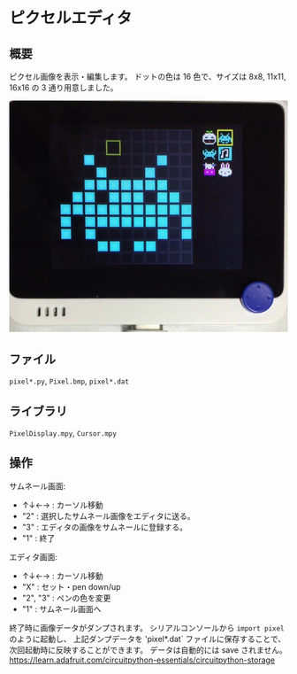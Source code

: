 # ピクセルエディタ

## 概要
ピクセル画像を表示・編集します。
ドットの色は 16 色で、サイズは 8x8, 11x11, 16x16 の 3 通り用意しました。

[![YouTube](./Pixel.jpg)](https://www.youtube.com/watch?v=6AHvsP6kS2U)

## ファイル
   `pixel*.py`, `Pixel.bmp`, `pixel*.dat`

## ライブラリ
   `PixelDisplay.mpy`, `Cursor.mpy`

## 操作
サムネール画面:
- ↑↓←→ : カーソル移動
- "2" : 選択したサムネール画像をエディタに送る。
- "3" : エディタの画像をサムネールに登録する。
- "1" : 終了

エディタ画面:
- ↑↓←→ : カーソル移動
- "X" : セット・pen down/up
- "2", "3" : ペンの色を変更
- "1" : サムネール画面へ

終了時に画像データがダンプされます。
シリアルコンソールから `import pixel` のように起動し、
上記ダンプデータを 'pixel*.dat` ファイルに保存することで、次回起動時に反映することができます。
データは自動的には save されません。
https://learn.adafruit.com/circuitpython-essentials/circuitpython-storage




